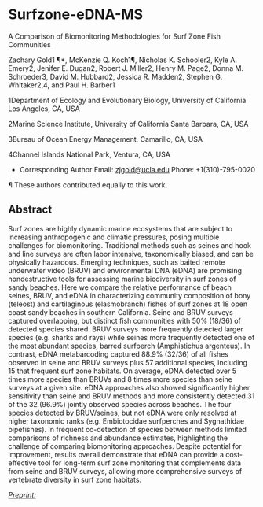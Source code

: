 # Surfzone-eDNA-MS
A Comparison of Biomonitoring Methodologies for Surf Zone Fish Communities

Zachary Gold1 ¶*, McKenzie Q. Koch1¶, Nicholas K. Schooler2, Kyle A. Emery2, Jenifer E. Dugan2, Robert J. Miller2, Henry M. Page2, Donna M. Schroeder3, David M. Hubbard2, Jessica R. Madden2, Stephen G. Whitaker2,4, and Paul H. Barber1

1Department of Ecology and Evolutionary Biology, University of California Los Angeles, CA, USA

2Marine Science Institute, University of California Santa Barbara, CA, USA 

3Bureau of Ocean Energy Management, Camarillo, CA, USA

4Channel Islands National Park, Ventura, CA, USA


*  Corresponding Author
Email: zjgold@ucla.edu 
Phone: +1(310)-795-0020 

¶ These authors contributed equally to this work.

## Abstract
Surf zones are highly dynamic marine ecosystems that are subject to increasing anthropogenic and climatic pressures, posing multiple challenges for biomonitoring. Traditional methods such as seines and hook and line surveys are often labor intensive, taxonomically biased, and can be physically hazardous. Emerging techniques, such as baited remote underwater video (BRUV) and environmental DNA (eDNA) are promising nondestructive tools for assessing marine biodiversity in surf zones of sandy beaches. Here we compare the relative performance of beach seines, BRUV, and eDNA in characterizing community composition of bony (teleost) and cartilaginous (elasmobranch) fishes of surf zones at 18 open coast sandy beaches in southern California. Seine and BRUV surveys captured overlapping, but distinct fish communities with 50% (18/36) of detected species shared. BRUV surveys more frequently detected larger species (e.g. sharks and rays) while seines more frequently detected one of the most abundant species, barred surfperch (Amphistichus argenteus). In contrast, eDNA metabarcoding captured 88.9% (32/36) of all fishes observed in seine and BRUV surveys plus 57 additional species, including 15 that frequent surf zone habitats. On average, eDNA detected over 5 times more species than BRUVs and 8 times more species than seine surveys at a given site. eDNA approaches also showed significantly higher sensitivity than seine and BRUV methods and more consistently detected 31 of the 32 (96.9%) jointly observed species across beaches. The four species detected by BRUV/seines, but not eDNA were only resolved at higher taxonomic ranks (e.g. Embiotocidae surfperches and Sygnathidae pipefishes). In frequent co-detection of species between methods limited comparisons of richness and abundance estimates, highlighting the challenge of comparing biomonitoring approaches. Despite potential for improvement, results overall demonstrate that eDNA can provide a cost-effective tool for long-term surf zone monitoring that complements data from seine and BRUV surveys, allowing more comprehensive surveys of vertebrate diversity in surf zone habitats.

[*Preprint:*](https://www.biorxiv.org/content/10.1101/2021.11.19.469341v1.full)

